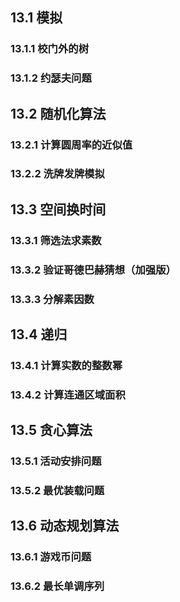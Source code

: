 ## 13.1 模拟
### 13.1.1 校门外的树

### 13.1.2 约瑟夫问题


## 13.2 随机化算法
### 13.2.1 计算圆周率的近似值

### 13.2.2 洗牌发牌模拟


## 13.3 空间换时间
### 13.3.1 筛选法求素数

### 13.3.2 验证哥德巴赫猜想（加强版）

### 13.3.3 分解素因数


## 13.4 递归
### 13.4.1 计算实数的整数幂

### 13.4.2 计算连通区域面积


## 13.5 贪心算法
### 13.5.1 活动安排问题

### 13.5.2 最优装载问题


## 13.6 动态规划算法
### 13.6.1 游戏币问题

### 13.6.2 最长单调序列